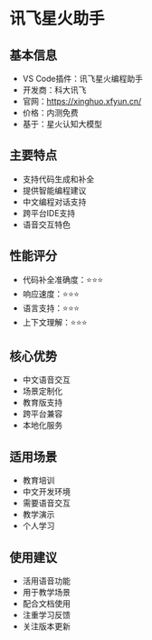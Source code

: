 # 讯飞星火助手

## 基本信息
- VS Code插件：讯飞星火编程助手
- 开发商：科大讯飞
- 官网：https://xinghuo.xfyun.cn/
- 价格：内测免费
- 基于：星火认知大模型

## 主要特点
- 支持代码生成和补全
- 提供智能编程建议
- 中文编程对话支持
- 跨平台IDE支持
- 语音交互特色

## 性能评分
- 代码补全准确度：⭐️⭐️⭐️
- 响应速度：⭐️⭐️⭐️
- 语言支持：⭐️⭐️⭐️
- 上下文理解：⭐️⭐️⭐️

## 核心优势
- 中文语音交互
- 场景定制化
- 教育版支持
- 跨平台兼容
- 本地化服务

## 适用场景
- 教育培训
- 中文开发环境
- 需要语音交互
- 教学演示
- 个人学习

## 使用建议
- 活用语音功能
- 用于教学场景
- 配合文档使用
- 注重学习反馈
- 关注版本更新